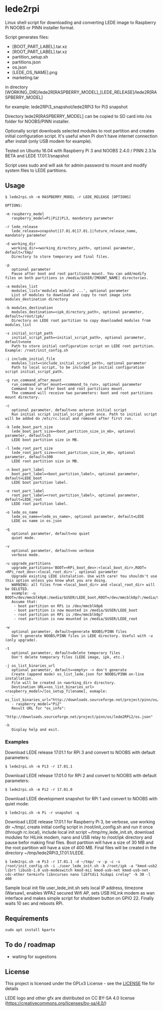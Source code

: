 # lede2rpi
Linux shell script for downloading and converting LEDE image to Raspberry Pi NOOBS or PINN installer format.

Script generates files:
- [BOOT_PART_LABEL].tar.xz
- [ROOT_PART_LABEL].tar.xz
- partition_setup.sh
- partitions.json
- os.json
- [LEDE_OS_NAME].png
- marketing.tar

in directory [WORKING_DIR]/lede2R[RASPBERRY_MODEL]_[LEDE_RELEASE]/lede2R[RASPBERRY_MODEL]

for example: lede2RPi3_snapshot/lede2RPi3 for Pi3 snapshot

Directory lede2R[RASPBERRY_MODEL] can be copied to SD card into /os folder for NOOBS/PINN installer.

Optionally script downloads selected modules to root partition and creates initial configuration script.
It's useful when Pi don't have internet connection after install (only USB modem for example).

Tested on Ubuntu 16.04 with Raspberry Pi 3 and NOOBS 2.4.0 / PINN 2.3.1a BETA and LEDE 17.01.1/snapshot

Script uses sudo and will ask for admin password to mount and modify system files to LEDE partitions.

## Usage
```
$ lede2rpi.sh -m RASPBERRY_MODEL -r LEDE_RELEASE [OPTIONS]

OPTIONS:

-m raspberry_model
   raspberry_model=Pi|Pi2|Pi3, mandatory parameter

-r lede_release
   lede_release=snapshot|17.01.0|17.01.1|future_release_name, mandatory parameter

-d working_dir
   working_dir=<working_directory_path>, optional parameter, default=/tmp/
   Directory to store temporary and final files.

-p
   optional parameter
   Pause after boot and root partitions mount. You can add/modify files on both partitions in /media/$USER/[MOUNT_NAME] directories.

-a modules_list
   modules_list='module1 module2 ...', optional parameter
   List of modules to download and copy to root image into modules_destination directory

-b modules_destination
   modules_destination=<ipk_directory_path>, optional parameter, default=/root/ipk/
   Directory on LEDE root partition to copy downloaded modules from modules_list

-s initial_script_path
   initial_script_path=<initial_script_path>, optional parameter, default=none
   Path to store initial configuration script on LEDE root partition. Example: /root/init_config.sh

-i include_initial_file
   modules_list=<include_initial_script_path>, optional parameter
   Path to local script, to be included in initial configuration script initial_script_path.

-g run_command_after_mount
   run_command_after_mount=<command_to_run>, optional parameter
   Command to run after boot and root partitions mount.
   The command will receive two parameters: boot and root partitions mount directory.

-c
   optional parameter, default=no autorun initial script
   Run initial script initial_script_path once. Path to initial script will be added do /etc/rc.local and removed after first run.

-k lede_boot_part_size
   lede_boot_part_size=<boot_partition_size_in_mb>, optional parameter, default=25
   LEDE boot partition size in MB.

-l lede_root_part_size
   lede_root_part_size=<root_partition_size_in_mb>, optional parameter, default=300
   LEDE root partition size in MB.

-n boot_part_label
   boot_part_label=<boot_partition_label>, optional parameter, default=LEDE_boot
   LEDE boot partition label.

-e root_part_label
   root_part_label=<root_partition_label>, optional parameter, default=LEDE_root
   LEDE root partition label.

-o lede_os_name
   lede_os_name=<lede_os_name>, optional parameter, default=LEDE
   LEDE os name in os.json

-q
   optional parameter, default=no quiet
   quiet mode.

-v
   optional parameter, default=no verbose
   verbose mode.

-u upgrade_partitions
   upgrade_partitions='BOOT=<RPi_boot_dev>:<local_boot_dir>,ROOT=<RPi_root_dev>:<local_root_dir>', optional parameter
   Upgrade existing LEDE instalation. Use with care! You shouldn't use this option unless you know what you are doing.
   WARNING: all files from <local_boot_dir> and <local_root_dir> will be DELETED.
   example: -u BOOT=/dev/mmcblk0p6:/media/$USER/LEDE_boot,ROOT=/dev/mmcblk0p7:/media/$USER/LEDE_root
   Assume that:
    - boot partition on RPi is /dev/mmcblk0p6
    - boot partition is now mounted in /media/$USER/LEDE_boot
    - root partition on RPi is /dev/mmcblk0p7
    - root partition is now mounted in /media/$USER/LEDE_root

-w
   optional parameter, default=generate NOOBS/PINN files
   Don't generate NOOBS/PINN files in LEDE directory. Useful with -u (only upgrade).

-t
   optional parameter, default=delete temporary files
   Don't delete temporary files (LEDE image, ipk, etc.)

-j os_list_binaries_url
   optional parameter, default=<empty> -> don't generate 
   Create (append mode) os_list_lede.json for NOOBS/PINN on-line installation.
   File will be created in <working_dir> directory.
   Destination URL=<os_list_binaries_url><raspberry_model>/[os_setup_filename], exmaple:
   - os_list_binaries_url="http://downloads.sourceforge.net/project/pinn/os/lede2R"
   - raspberry_model="Pi2"
   Result URL for "os_info":
   "http://downloads.sourceforge.net/project/pinn/os/lede2RPi2/os.json"

-h
   Display help and exit.
```

### Examples

Download LEDE release 17.01.1 for RPi 3 and convert to NOOBS with default parameters:
```
$ lede2rpi.sh -m Pi3 -r 17.01.1
```

Download LEDE release 17.01.0 for RPi 2 and convert to NOOBS with default parameters:
```
$ lede2rpi.sh -m Pi2 -r 17.01.0
```

Download LEDE development snapshot for RPi 1 and convert to NOOBS with quiet mode:
```
$ lede2rpi.sh -m Pi -r snapshot -q
```

Download LEDE release 17.01.1 for Raspberry Pi 3, be verbose, use working dir ~/tmp/, create initial config script in /root/init_config.sh and run it once (through rc.local), include local init script ~/tmp/my_lede_init.sh, download modules for HiLink modem, nano and USB relay to /root/ipk directory and pause befor making final files. Boot partition will have a size of 30 MB and the root partition will have a size of 400 MB. Final files will be created in the directory ~/tmp/lede2RPi3_17.01.1/LEDE.
```
$ lede2rpi.sh -m Pi3 -r 17.01.1 -d ~/tmp/ -v -p -c -s /root/init_config.sh -i ./user_lede_init.sh -b /root/ipk -a "kmod-usb2 librt libusb-1.0 usb-modeswitch kmod-mii kmod-usb-net kmod-usb-net-cdc-ether terminfo libncurses nano libftdi1 hidapi crelay" -k 30 -l 400
```

Sample local init file user_lede_init.sh sets local IP address, timezone (Warsaw), enables WPA2 secured Wifi AP, sets USB HiLink modem as wan interface and makes simple script for shutdown button on GPIO 22. Finally waits 10 sec and reboots RPi.

## Requirements
```
sudo apt install kpartx
```
## To do / roadmap
- waiting for sugestions

## License

This project is licensed under the GPLv3 License - see the [LICENSE](LICENSE) file for details

LEDE logo and other gfx are distributed on CC BY-SA 4.0 license (https://creativecommons.org/licenses/by-sa/4.0/)

